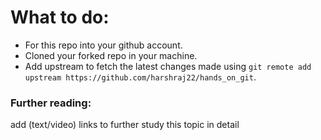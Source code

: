 # What to do:
 * For this repo into your github account.
 * Cloned your forked repo in your machine.
 * Add upstream to fetch the latest changes made using ``` git remote add upstream https://github.com/harshraj22/hands_on_git ```.


### Further reading:
add (text/video) links to further study this topic in detail

